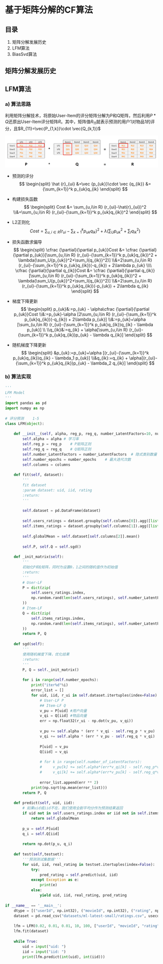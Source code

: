 # 基于矩阵分解的CF算法

## 目录

1. 矩阵分解发展历史
2. LFM算法
3. BiasSvd算法



## 矩阵分解发展历史



## LFM算法

### a) 算法思路

利用矩阵分解技术，将原始User-Item的评分矩阵分解为P和Q矩阵，然后利用$P*Q$还原出User-Item评分矩阵$R$。其中，矩阵值$R_{11}$就表示预测的用户1对物品1的评分，且$R_{11}=\vec{P_{1,k}}\cdot \vec{Q_{k,1}}$

![LFM矩阵分解图解2](LFM矩阵分解图解2.png)

* 预测的评分
  $$
  \begin{split}
  \hat {r}_{ui} &=\vec {p_{uk}}\cdot \vec {q_{ik}} &={\sum_{k=1}}^k p_{uk}q_{ik}
  \end{split}
  $$

* 构建损失函数
  $$
  \begin{split}
  Cost &= \sum_{u,i\in R} (r_{ui}-\hat{r}_{ui})^2
  \\&=\sum_{u,i\in R} (r_{ui}-{\sum_{k=1}}^k p_{uk}q_{ik})^2
  \end{split}
  $$

* L2正则化
  $$
  Cost = \sum_{u,i\in R} (r_{ui}-{\sum_{k=1}}^k p_{uk}q_{ik})^2 + \lambda(\sum_U{p_{uk}}^2+\sum_I{q_{ik}}^2)
  $$

* 损失函数求偏导
  $$
  \begin{split}
  \cfrac {\partial}{\partial p_{uk}}Cost &= \cfrac {\partial}{\partial p_{uk}}[\sum_{u,i\in R} (r_{ui}-{\sum_{k=1}}^k p_{uk}q_{ik})^2 + \lambda(\sum_U{p_{uk}}^2+\sum_I{q_{ik}}^2)]
  \\&=2\sum_{u,i\in R} (r_{ui}-{\sum_{k=1}}^k p_{uk}q_{ik})(-q_{ik}) + 2\lambda p_{uk}
  \\\\
  \cfrac {\partial}{\partial q_{ik}}Cost &= \cfrac {\partial}{\partial q_{ik}}[\sum_{u,i\in R} (r_{ui}-{\sum_{k=1}}^k p_{uk}q_{ik})^2 + \lambda(\sum_U{p_{uk}}^2+\sum_I{q_{ik}}^2)]
  \\&=2\sum_{u,i\in R} (r_{ui}-{\sum_{k=1}}^k p_{uk}q_{ik})(-p_{uk}) + 2\lambda q_{ik}
  \end{split}
  $$

* 梯度下降更新
  $$
  \begin{split}
  p_{uk}&:=p_{uk} - \alpha\cfrac {\partial}{\partial p_{uk}}Cost
  \\&:=p_{uk}-\alpha [2\sum_{u,i\in R} (r_{ui}-{\sum_{k=1}}^k p_{uk}q_{ik})(-q_{ik}) + 2\lambda p_{uk}]
  \\&:=p_{uk}+\alpha [\sum_{u,i\in R} (r_{ui}-{\sum_{k=1}}^k p_{uk}q_{ik})q_{ik} - \lambda p_{uk}]
  \\
  \\q_{ik}&:=q_{ik} + \alpha[\sum_{u,i\in R} (r_{ui}-{\sum_{k=1}}^k p_{uk}q_{ik})p_{uk} - \lambda q_{ik}]
  \end{split}
  $$
  
* 随机梯度下降更新
  $$
  \begin{split}
  &p_{uk}:=p_{uk}+\alpha [(r_{ui}-{\sum_{k=1}}^k p_{uk}q_{ik})q_{ik} - \lambda_1 p_{uk}]
  \\&q_{ik}:=q_{ik} + \alpha[(r_{ui}-{\sum_{k=1}}^k p_{uk}q_{ik})p_{uk} - \lambda_2 q_{ik}]
  \end{split}
  $$

### b) 算法实现

```python
'''
LFM Model
'''
import pandas as pd
import numpy as np

# 评分预测    1-5
class LFM(object):

    def __init__(self, alpha, reg_p, reg_q, number_LatentFactors=10, number_epochs=10, columns=["uid", "iid", "rating"]):
        self.alpha = alpha # 学习率
        self.reg_p = reg_p    # P矩阵正则
        self.reg_q = reg_q    # Q矩阵正则
        self.number_LatentFactors = number_LatentFactors  # 隐式类别数量
        self.number_epochs = number_epochs    # 最大迭代次数
        self.columns = columns

    def fit(self, dataset):
        '''
        fit dataset
        :param dataset: uid, iid, rating
        :return:
        '''

        self.dataset = pd.DataFrame(dataset)

        self.users_ratings = dataset.groupby(self.columns[0]).agg([list])[[self.columns[1], self.columns[2]]]
        self.items_ratings = dataset.groupby(self.columns[1]).agg([list])[[self.columns[0], self.columns[2]]]

        self.globalMean = self.dataset[self.columns[2]].mean()

        self.P, self.Q = self.sgd()

    def _init_matrix(self):
        '''
        初始化P和Q矩阵，同时为设置0，1之间的随机值作为初始值
        :return:
        '''
        # User-LF
        P = dict(zip(
            self.users_ratings.index,
            np.random.rand(len(self.users_ratings), self.number_LatentFactors).astype(np.float32)
        ))
        # Item-LF
        Q = dict(zip(
            self.items_ratings.index,
            np.random.rand(len(self.items_ratings), self.number_LatentFactors).astype(np.float32)
        ))
        return P, Q

    def sgd(self):
        '''
        使用随机梯度下降，优化结果
        :return:
        '''
        P, Q = self._init_matrix()

        for i in range(self.number_epochs):
            print("iter%d"%i)
            error_list = []
            for uid, iid, r_ui in self.dataset.itertuples(index=False):
                # User-LF P
                ## Item-LF Q
                v_pu = P[uid] #用户向量
                v_qi = Q[iid] #物品向量
                err = np.float32(r_ui - np.dot(v_pu, v_qi))

                v_pu += self.alpha * (err * v_qi - self.reg_p * v_pu)
                v_qi += self.alpha * (err * v_pu - self.reg_q * v_qi)
                
                P[uid] = v_pu 
                Q[iid] = v_qi

                # for k in range(self.number_of_LatentFactors):
                #     v_pu[k] += self.alpha*(err*v_qi[k] - self.reg_p*v_pu[k])
                #     v_qi[k] += self.alpha*(err*v_pu[k] - self.reg_q*v_qi[k])

                error_list.append(err ** 2)
            print(np.sqrt(np.mean(error_list)))
        return P, Q

    def predict(self, uid, iid):
        # 如果uid或iid不在，我们使用全剧平均分作为预测结果返回
        if uid not in self.users_ratings.index or iid not in self.items_ratings.index:
            return self.globalMean

        p_u = self.P[uid]
        q_i = self.Q[iid]

        return np.dot(p_u, q_i)

    def test(self,testset):
        '''预测测试集数据'''
        for uid, iid, real_rating in testset.itertuples(index=False):
            try:
                pred_rating = self.predict(uid, iid)
            except Exception as e:
                print(e)
            else:
                yield uid, iid, real_rating, pred_rating

if __name__ == '__main__':
    dtype = [("userId", np.int32), ("movieId", np.int32), ("rating", np.float32)]
    dataset = pd.read_csv("datasets/ml-latest-small/ratings.csv", usecols=range(3), dtype=dict(dtype))

    lfm = LFM(0.02, 0.01, 0.01, 10, 100, ["userId", "movieId", "rating"])
    lfm.fit(dataset)

    while True:
        uid = input("uid: ")
        iid = input("iid: ")
        print(lfm.predict(int(uid), int(iid)))
```

